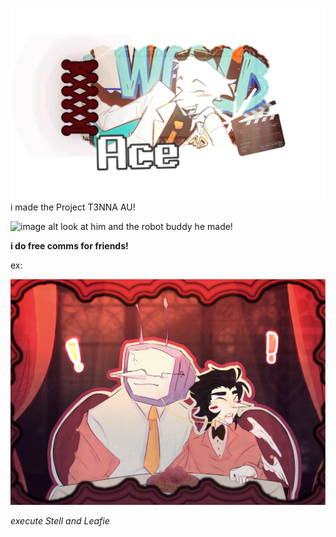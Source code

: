 <html>
<head>
  </html>
  </head>
  <body>
  <FONT COLOR= "yellow">
    
  </font>
  </body>
</html>
  
![image alt](https://github.com/OfMontreals/Website/blob/c7277d1f5ca1549a92016e5ac884d00f46f9a44b/Untitled415_20251031113409.png)
i made the Project T3NNA AU!

![image alt](https://github.com/showtenna/Website/blob/134cfd6e130a53abc287ae9411de21f794461b5a/Untitled498_20251031161434.jpeg)
look at him and the robot buddy he made!

**i do free comms for friends!**

ex:
 
![image alt](https://github.com/OfMontreals/Website/blob/bea7c2b445523c32f90db901bb16043ddf3e790c/IMG_9143.jpeg)

*execute Stell and Leafie*

